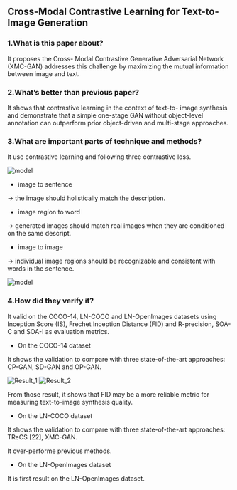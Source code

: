 ## Cross-Modal Contrastive Learning for Text-to-Image Generation

### 1.What is this paper about?

It proposes the Cross- Modal Contrastive Generative Adversarial Network (XMC-GAN) addresses this challenge by maximizing the mutual information between image and text.

### 2.What’s better than previous paper?

It shows that contrastive learning in the context of text-to- image synthesis and demonstrate that a simple one-stage GAN without object-level annotation can outperform prior object-driven and multi-stage approaches. 

### 3.What are important parts of technique and methods?

It use contrastive learning and following three contrastive loss.

![model](../../img/XMC-GAN.jpg) 

- image to sentence

→ the image should holistically match the description.

- image region to word

→ generated images should match real images when they are conditioned on the same descript.

- image to image

→ individual image regions should be recognizable and consistent with words in the sentence. 

![model](../../img/XMC-GAN_model.jpg) 


### 4.How did they verify it?

It valid on the COCO-14, LN-COCO and LN-OpenImages datasets using Inception Score (IS), Frechet Inception Distance (FID) and R-precision, SOA-C and SOA-I as evaluation metrics.

- On the COCO-14 dataset

It shows the validation to compare with three state-of-the-art approaches: CP-GAN, SD-GAN and OP-GAN.

![Result_1](../../img/XMC-GAN_result1.jpg)
![Result_2](../../img/XMC-GAN_result2.jpg)

From those result, it shows that FID may be a more reliable metric for measuring text-to-image synthesis quality.

- On the LN-COCO dataset

It shows the validation to compare with three state-of-the-art approaches: TReCS [22], XMC-GAN.

It over-performe previous methods.


- On the LN-OpenImages dataset

It is first result on the LN-OpenImages dataset.
